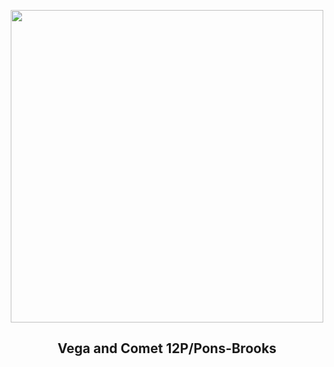 
<p align="center"><img src="https://apod.nasa.gov/apod/image/2312/_12P_Pons_Brooks_2023_12_04_184135PST_DEBartlett1024.jpg" width="500" height="500"></p>
<h2 align="center"> Vega and Comet 12P/Pons-Brooks </h2>
